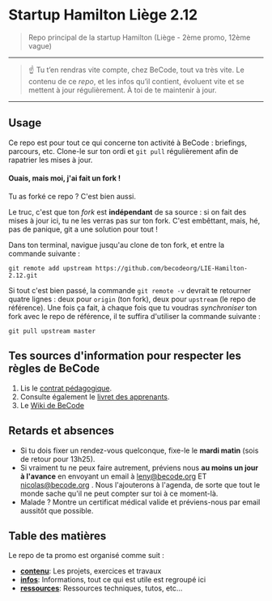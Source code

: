# Startup Hamilton Liège 2.12

> Repo principal de la startup Hamilton (Liège - 2ème promo, 12ème vague)

* * *

> ☝️ Tu t’en rendras vite compte, chez BeCode, tout va très vite. Le contenu de ce _repo_, et les infos qu’il contient, évoluent vite et se mettent à jour régulièrement. À toi de te maintenir à jour.

* * *

## Usage

Ce repo est pour tout ce qui concerne ton activité à BeCode : briefings, parcours, etc.
Clone-le sur ton ordi et `git pull` régulièrement afin de rapatrier les mises à jour.

#### Ouais, mais moi, j'ai fait un fork !

Tu as forké ce repo ? C'est bien aussi.

Le truc, c'est que ton _fork_ est **indépendant** de sa source : si on fait des mises à jour ici, tu ne les verras pas sur ton fork.
C'est embêttant, mais, hé, pas de panique, git a une solution pour tout !

Dans ton terminal, navigue jusqu'au clone de ton fork, et entre la commande suivante :

    git remote add upstream https://github.com/becodeorg/LIE-Hamilton-2.12.git

Si tout c'est bien passé, la commande `git remote -v` devrait te retourner quatre lignes : deux pour `origin` (ton fork), deux pour `upstream` (le repo de référence).
Une fois ça fait, à chaque fois que tu voudras _synchroniser_ ton fork avec le repo de référence, il te suffira d'utiliser la commande suivante :

    git pull upstream master

## Tes sources d'information pour respecter les règles de BeCode

1. Lis le [contrat pédagogique](./ressources/documents/contrat-pedagogique.md).
1. Consulte également le [livret des apprenants](https://docs.google.com/document/d/1ic7FbY_2QNg2X1n3jS0KEFEa7SbnsjKakEYkYc--XcE/edit?usp=sharing).
1. Le [Wiki de BeCode](https://github.com/becodeorg/BeCode/wiki)

## Retards et absences

- Si tu dois fixer un rendez-vous quelconque, fixe-le le **mardi matin** (sois de retour pour 13h25).
- Si vraiment tu ne peux faire autrement, préviens nous **au moins un jour à l'avance** en envoyant un email à leny@becode.org ET nicolas@becode.org . Nous l'ajouterons à l'agenda, de sorte que tout le monde sache qu'il ne peut compter sur toi à ce moment-là.
- Malade ? Montre un certificat médical valide et préviens-nous par email aussitôt que possible.

## Table des matières

Le repo de ta promo est organisé comme suit :

- [**contenu**](./contenu): Les projets, exercices et travaux
- [**infos**](./infos): Informations, tout ce qui est utile est regroupé ici
- [**ressources**](./ressources): Ressources techniques, tutos, etc…
